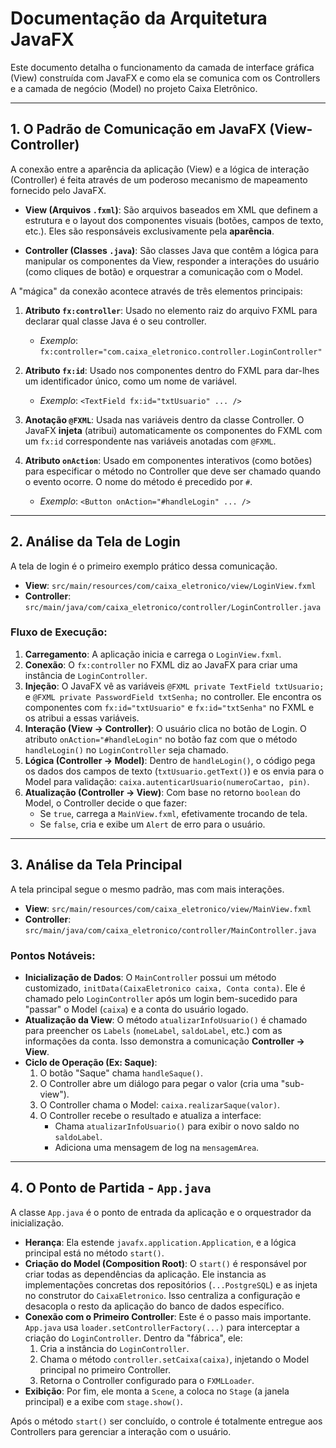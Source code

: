 # Documentação da Arquitetura JavaFX

Este documento detalha o funcionamento da camada de interface gráfica (View) construída com JavaFX e como ela se comunica com os Controllers e a camada de negócio (Model) no projeto Caixa Eletrônico.

---

## 1. O Padrão de Comunicação em JavaFX (View-Controller)

A conexão entre a aparência da aplicação (View) e a lógica de interação (Controller) é feita através de um poderoso mecanismo de mapeamento fornecido pelo JavaFX.

- **View (Arquivos `.fxml`)**: São arquivos baseados em XML que definem a estrutura e o layout dos componentes visuais (botões, campos de texto, etc.). Eles são responsáveis exclusivamente pela **aparência**.

- **Controller (Classes `.java`)**: São classes Java que contêm a lógica para manipular os componentes da View, responder a interações do usuário (como cliques de botão) e orquestrar a comunicação com o Model.

A "mágica" da conexão acontece através de três elementos principais:

1.  **Atributo `fx:controller`**: Usado no elemento raiz do arquivo FXML para declarar qual classe Java é o seu controller.
    - *Exemplo*: `fx:controller="com.caixa_eletronico.controller.LoginController"`

2.  **Atributo `fx:id`**: Usado nos componentes dentro do FXML para dar-lhes um identificador único, como um nome de variável.
    - *Exemplo*: `<TextField fx:id="txtUsuario" ... />`

3.  **Anotação `@FXML`**: Usada nas variáveis dentro da classe Controller. O JavaFX **injeta** (atribui) automaticamente os componentes do FXML com um `fx:id` correspondente nas variáveis anotadas com `@FXML`.

4.  **Atributo `onAction`**: Usado em componentes interativos (como botões) para especificar o método no Controller que deve ser chamado quando o evento ocorre. O nome do método é precedido por `#`.
    - *Exemplo*: `<Button onAction="#handleLogin" ... />`

---

## 2. Análise da Tela de Login

A tela de login é o primeiro exemplo prático dessa comunicação.

- **View**: `src/main/resources/com/caixa_eletronico/view/LoginView.fxml`
- **Controller**: `src/main/java/com/caixa_eletronico/controller/LoginController.java`

### Fluxo de Execução:

1.  **Carregamento**: A aplicação inicia e carrega o `LoginView.fxml`.
2.  **Conexão**: O `fx:controller` no FXML diz ao JavaFX para criar uma instância de `LoginController`.
3.  **Injeção**: O JavaFX vê as variáveis `@FXML private TextField txtUsuario;` e `@FXML private PasswordField txtSenha;` no controller. Ele encontra os componentes com `fx:id="txtUsuario"` e `fx:id="txtSenha"` no FXML e os atribui a essas variáveis.
4.  **Interação (View -> Controller)**: O usuário clica no botão de Login. O atributo `onAction="#handleLogin"` no botão faz com que o método `handleLogin()` no `LoginController` seja chamado.
5.  **Lógica (Controller -> Model)**: Dentro de `handleLogin()`, o código pega os dados dos campos de texto (`txtUsuario.getText()`) e os envia para o Model para validação: `caixa.autenticarUsuario(numeroCartao, pin)`.
6.  **Atualização (Controller -> View)**: Com base no retorno `boolean` do Model, o Controller decide o que fazer:
    - Se `true`, carrega a `MainView.fxml`, efetivamente trocando de tela.
    - Se `false`, cria e exibe um `Alert` de erro para o usuário.

---

## 3. Análise da Tela Principal

A tela principal segue o mesmo padrão, mas com mais interações.

- **View**: `src/main/resources/com/caixa_eletronico/view/MainView.fxml`
- **Controller**: `src/main/java/com/caixa_eletronico/controller/MainController.java`

### Pontos Notáveis:

- **Inicialização de Dados**: O `MainController` possui um método customizado, `initData(CaixaEletronico caixa, Conta conta)`. Ele é chamado pelo `LoginController` após um login bem-sucedido para "passar" o Model (`caixa`) e a conta do usuário logado.
- **Atualização da View**: O método `atualizarInfoUsuario()` é chamado para preencher os `Labels` (`nomeLabel`, `saldoLabel`, etc.) com as informações da conta. Isso demonstra a comunicação **Controller -> View**.
- **Ciclo de Operação (Ex: Saque)**:
    1.  O botão "Saque" chama `handleSaque()`.
    2.  O Controller abre um diálogo para pegar o valor (cria uma "sub-view").
    3.  O Controller chama o Model: `caixa.realizarSaque(valor)`.
    4.  O Controller recebe o resultado e atualiza a interface:
        - Chama `atualizarInfoUsuario()` para exibir o novo saldo no `saldoLabel`.
        - Adiciona uma mensagem de log na `mensagemArea`.

---

## 4. O Ponto de Partida - `App.java`

A classe `App.java` é o ponto de entrada da aplicação e o orquestrador da inicialização.

- **Herança**: Ela estende `javafx.application.Application`, e a lógica principal está no método `start()`.
- **Criação do Model (Composition Root)**: O `start()` é responsável por criar todas as dependências da aplicação. Ele instancia as implementações concretas dos repositórios (`...PostgreSQL`) e as injeta no construtor do `CaixaEletronico`. Isso centraliza a configuração e desacopla o resto da aplicação do banco de dados específico.
- **Conexão com o Primeiro Controller**: Este é o passo mais importante. `App.java` usa `loader.setControllerFactory(...)` para interceptar a criação do `LoginController`. Dentro da "fábrica", ele:
    1.  Cria a instância do `LoginController`.
    2.  Chama o método `controller.setCaixa(caixa)`, injetando o Model principal no primeiro Controller.
    3.  Retorna o Controller configurado para o `FXMLLoader`.
- **Exibição**: Por fim, ele monta a `Scene`, a coloca no `Stage` (a janela principal) e a exibe com `stage.show()`.

Após o método `start()` ser concluído, o controle é totalmente entregue aos Controllers para gerenciar a interação com o usuário.
